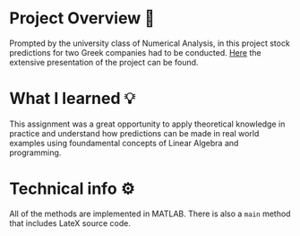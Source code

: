 
# Project Overview 🔎
Prompted by the university class of Numerical Analysis, in this project stock predictions for two Greek companies had to be conducted.
[Here]([https://github.com/theosavv/Numerical-Analysis/blob/main/Numerical-Analysis/First_Mandatory_Assignment_Numerical_Analysis.pdf](https://github.com/theosavv/Stock-Prediction/blob/main/Numerical%20Methods%20and%20Stock%20Prediction/Second_Mandatory_Assignment_Numerical_Analysis%20(1).pdf)) the extensive presentation of the project can be found.
# What I learned 💡
This assignment was a great opportunity to apply theoretical knowledge in practice and understand how predictions can be made in real world examples using foundamental concepts of Linear Algebra and programming.
# Technical info ⚙️
All of the methods are implemented in MATLAB. There is also a `main` method that includes LateX source code.

